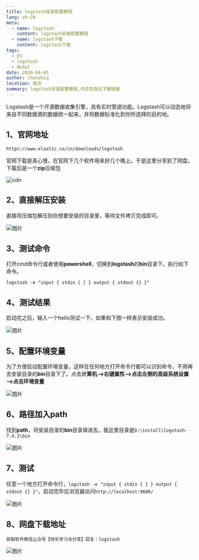 ```yaml
---
title: logstash安装配置教程
lang: zh-CN
meta:
  - name: logstash
    content: logstash安装配置教程
  - name: logstash下载
    content: logstash下载
tags: 
  - ES
  - logstash
  - NoSql
date: 2020-04-05
author: chenzhiq
location: 南京
summary: logstash安装配置教程,内含百度云下载链接
---
```


Logstash是一个开源数据收集引擎，具有实时管道功能。Logstash可以动态地将来自不同数据源的数据统一起来，并将数据标准化到你所选择的目的地。

## 1、官网地址
`https://www.elastic.co/cn/downloads/logstash`

官网下载是真心慢，在官网下几个软件用来好几个晚上。于是这里分享到了网盘。下载后是一个**zip**压缩包

![cdn](https://cdn.jsdelivr.net/gh/moyanxiaoq/pic@master/20200406/1574579341233.png)

## 2、直接解压安装
直接将压缩包解压到你想要安装的目录里，等待文件拷贝完成即可。

![图片](https://cdn.jsdelivr.net/gh/moyanxiaoq/pic@master/20200406/1574579643981.png)

## 3、测试命令
打开cmd命令行或者使用**powershell**，切换到**logstash**的**bin**目录下，执行如下命令。
```shell
logstash -e "input { stdin { } } output { stdout {} }"
```
## 4、测试结果
启动完之后，输入一个hello测试一下，如果和下图一样表示安装成功。

![图片](https://cdn.jsdelivr.net/gh/moyanxiaoq/pic@master/20200406/1574610072215.png)

## 5、配置环境变量
为了方便启动配置环境变量，这样在任何地方打开命令行都可以识别命令，不用再去安装目录的**bin**目录下了。点击**计算机——>右键属性——>点击左侧的高级系统设置——>点击环境变量**

![图片](https://cdn.jsdelivr.net/gh/moyanxiaoq/pic@master/20200406/1574687443748.png)

## 6、路径加入path
找到**path**，将安装目录的**bin**目录填进去，我这里目录是`D:\install\logstash-7.4.2\bin`

![图片](https://cdn.jsdelivr.net/gh/moyanxiaoq/pic@master/20200406/1574687914248.png)

## 7、测试
任意一个地方打开命令行，`logstash -e "input { stdin { } } output { stdout {} }"`，启动完毕后浏览器访问`http://localhost:9600/`

![图片](https://cdn.jsdelivr.net/gh/moyanxiaoq/pic@master/20200406/1574688663540.png)

## 8、网盘下载地址
```
获取软件微信公众号【快乐学习与分享】回复：logstash
```
 
![图片](https://cdn.jsdelivr.net/gh/moyanxiaoq/pic@master/20200406/code.png)


<style lang="stylus" scoped>
  p
    margin 20px 0

  p img
    text-align center;
    margin-left 50%;
    transform translateX(-50%);
</style>